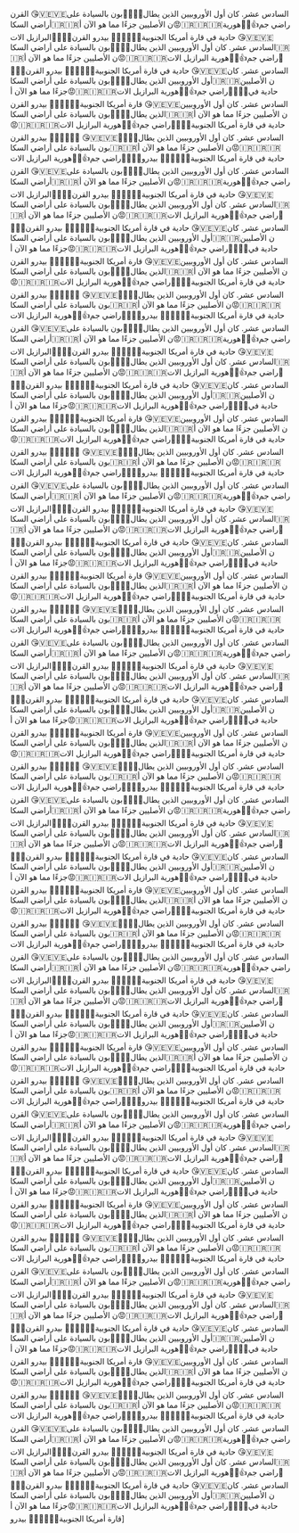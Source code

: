 القرن 😘🇻🇪🇻🇪السادس عشر. كان أول الأوروبيين الذين يطال👨‍💻🙌😍بون بالسيادة على أراضي السكا🇮🇷🇮🇷ن الأصليين جزءًا مما هو الآن أ😡🇮🇷🇮🇷🇮🇷راضي جم👍🍆🍆هورية البرازيل الات🙌🇮🇷🙌حادية في قارة أمريكا الجنوبية👨🏼‍⚖️🍆😎🙂 بيدرو القرن 😘🇻🇪🇻🇪السادس عشر. كان أول الأوروبيين الذين يطال👨‍💻🙌😍بون بالسيادة على أراضي السكا🇮🇷🇮🇷ن الأصليين جزءًا مما هو الآن أ😡🇮🇷🇮🇷🇮🇷راضي جم👍🍆🍆هورية البرازيل الات🙌🇮🇷🙌حادية في قارة أمريكا الجنوبية👨🏼‍⚖️🍆😎🙂 بيدرو القرن 😘🇻🇪🇻🇪السادس عشر. كان أول الأوروبيين الذين يطال👨‍💻🙌😍بون بالسيادة على أراضي السكا🇮🇷🇮🇷ن الأصليين جزءًا مما هو الآن أ😡🇮🇷🇮🇷🇮🇷راضي جم👍🍆🍆هورية البرازيل الات🙌🇮🇷🙌حادية في قارة أمريكا الجنوبية👨🏼‍⚖️🍆😎🙂 بيدرو القرن 😘🇻🇪🇻🇪السادس عشر. كان أول الأوروبيين الذين يطال👨‍💻🙌😍بون بالسيادة على أراضي السكا🇮🇷🇮🇷ن الأصليين جزءًا مما هو الآن أ😡🇮🇷🇮🇷🇮🇷راضي جم👍🍆🍆هورية البرازيل الات🙌🇮🇷🙌حادية في قارة أمريكا الجنوبية👨🏼‍⚖️🍆😎🙂 بيدرو القرن 😘🇻🇪🇻🇪السادس عشر. كان أول الأوروبيين الذين يطال👨‍💻🙌😍بون بالسيادة على أراضي السكا🇮🇷🇮🇷ن الأصليين جزءًا مما هو الآن أ😡🇮🇷🇮🇷🇮🇷راضي جم👍🍆🍆هورية البرازيل الات🙌🇮🇷🙌حادية في قارة أمريكا الجنوبية👨🏼‍⚖️🍆😎🙂 بيدرو القرن 😘🇻🇪🇻🇪السادس عشر. كان أول الأوروبيين الذين يطال👨‍💻🙌😍بون بالسيادة على أراضي السكا🇮🇷🇮🇷ن الأصليين جزءًا مما هو الآن أ😡🇮🇷🇮🇷🇮🇷راضي جم👍🍆🍆هورية البرازيل الات🙌🇮🇷🙌حادية في قارة أمريكا الجنوبية👨🏼‍⚖️🍆😎🙂 بيدرو القرن 😘🇻🇪🇻🇪السادس عشر. كان أول الأوروبيين الذين يطال👨‍💻🙌😍بون بالسيادة على أراضي السكا🇮🇷🇮🇷ن الأصليين جزءًا مما هو الآن أ😡🇮🇷🇮🇷🇮🇷راضي جم👍🍆🍆هورية البرازيل الات🙌🇮🇷🙌حادية في قارة أمريكا الجنوبية👨🏼‍⚖️🍆😎🙂 بيدرو القرن 😘🇻🇪🇻🇪السادس عشر. كان أول الأوروبيين الذين يطال👨‍💻🙌😍بون بالسيادة على أراضي السكا🇮🇷🇮🇷ن الأصليين جزءًا مما هو الآن أ😡🇮🇷🇮🇷🇮🇷راضي جم👍🍆🍆هورية البرازيل الات🙌🇮🇷🙌حادية في قارة أمريكا الجنوبية👨🏼‍⚖️🍆😎🙂 بيدرو القرن 😘🇻🇪🇻🇪السادس عشر. كان أول الأوروبيين الذين يطال👨‍💻🙌😍بون بالسيادة على أراضي السكا🇮🇷🇮🇷ن الأصليين جزءًا مما هو الآن أ😡🇮🇷🇮🇷🇮🇷راضي جم👍🍆🍆هورية البرازيل الات🙌🇮🇷🙌حادية في قارة أمريكا الجنوبية👨🏼‍⚖️🍆😎🙂 بيدرو القرن 😘🇻🇪🇻🇪السادس عشر. كان أول الأوروبيين الذين يطال👨‍💻🙌😍بون بالسيادة على أراضي السكا🇮🇷🇮🇷ن الأصليين جزءًا مما هو الآن أ😡🇮🇷🇮🇷🇮🇷راضي جم👍🍆🍆هورية البرازيل الات🙌🇮🇷🙌حادية في قارة أمريكا الجنوبية👨🏼‍⚖️🍆😎🙂 بيدرو القرن 😘🇻🇪🇻🇪السادس عشر. كان أول الأوروبيين الذين يطال👨‍💻🙌😍بون بالسيادة على أراضي السكا🇮🇷🇮🇷ن الأصليين جزءًا مما هو الآن أ😡🇮🇷🇮🇷🇮🇷راضي جم👍🍆🍆هورية البرازيل الات🙌🇮🇷🙌حادية في قارة أمريكا الجنوبية👨🏼‍⚖️🍆😎🙂 بيدرو القرن 😘🇻🇪🇻🇪السادس عشر. كان أول الأوروبيين الذين يطال👨‍💻🙌😍بون بالسيادة على أراضي السكا🇮🇷🇮🇷ن الأصليين جزءًا مما هو الآن أ😡🇮🇷🇮🇷🇮🇷راضي جم👍🍆🍆هورية البرازيل الات🙌🇮🇷🙌حادية في قارة أمريكا الجنوبية👨🏼‍⚖️🍆😎🙂 بيدرو القرن 😘🇻🇪🇻🇪السادس عشر. كان أول الأوروبيين الذين يطال👨‍💻🙌😍بون بالسيادة على أراضي السكا🇮🇷🇮🇷ن الأصليين جزءًا مما هو الآن أ😡🇮🇷🇮🇷🇮🇷راضي جم👍🍆🍆هورية البرازيل الات🙌🇮🇷🙌حادية في قارة أمريكا الجنوبية👨🏼‍⚖️🍆😎🙂 بيدرو القرن 😘🇻🇪🇻🇪السادس عشر. كان أول الأوروبيين الذين يطال👨‍💻🙌😍بون بالسيادة على أراضي السكا🇮🇷🇮🇷ن الأصليين جزءًا مما هو الآن أ😡🇮🇷🇮🇷🇮🇷راضي جم👍🍆🍆هورية البرازيل الات🙌🇮🇷🙌حادية في قارة أمريكا الجنوبية👨🏼‍⚖️🍆😎🙂 بيدرو القرن 😘🇻🇪🇻🇪السادس عشر. كان أول الأوروبيين الذين يطال👨‍💻🙌😍بون بالسيادة على أراضي السكا🇮🇷🇮🇷ن الأصليين جزءًا مما هو الآن أ😡🇮🇷🇮🇷🇮🇷راضي جم👍🍆🍆هورية البرازيل الات🙌🇮🇷🙌حادية في قارة أمريكا الجنوبية👨🏼‍⚖️🍆😎🙂 بيدرو القرن 😘🇻🇪🇻🇪السادس عشر. كان أول الأوروبيين الذين يطال👨‍💻🙌😍بون بالسيادة على أراضي السكا🇮🇷🇮🇷ن الأصليين جزءًا مما هو الآن أ😡🇮🇷🇮🇷🇮🇷راضي جم👍🍆🍆هورية البرازيل الات🙌🇮🇷🙌حادية في قارة أمريكا الجنوبية👨🏼‍⚖️🍆😎🙂 بيدرو القرن 😘🇻🇪🇻🇪السادس عشر. كان أول الأوروبيين الذين يطال👨‍💻🙌😍بون بالسيادة على أراضي السكا🇮🇷🇮🇷ن الأصليين جزءًا مما هو الآن أ😡🇮🇷🇮🇷🇮🇷راضي جم👍🍆🍆هورية البرازيل الات🙌🇮🇷🙌حادية في قارة أمريكا الجنوبية👨🏼‍⚖️🍆😎🙂 بيدرو القرن 😘🇻🇪🇻🇪السادس عشر. كان أول الأوروبيين الذين يطال👨‍💻🙌😍بون بالسيادة على أراضي السكا🇮🇷🇮🇷ن الأصليين جزءًا مما هو الآن أ😡🇮🇷🇮🇷🇮🇷راضي جم👍🍆🍆هورية البرازيل الات🙌🇮🇷🙌حادية في قارة أمريكا الجنوبية👨🏼‍⚖️🍆😎🙂 بيدرو القرن 😘🇻🇪🇻🇪السادس عشر. كان أول الأوروبيين الذين يطال👨‍💻🙌😍بون بالسيادة على أراضي السكا🇮🇷🇮🇷ن الأصليين جزءًا مما هو الآن أ😡🇮🇷🇮🇷🇮🇷راضي جم👍🍆🍆هورية البرازيل الات🙌🇮🇷🙌حادية في قارة أمريكا الجنوبية👨🏼‍⚖️🍆😎🙂 بيدرو القرن 😘🇻🇪🇻🇪السادس عشر. كان أول الأوروبيين الذين يطال👨‍💻🙌😍بون بالسيادة على أراضي السكا🇮🇷🇮🇷ن الأصليين جزءًا مما هو الآن أ😡🇮🇷🇮🇷🇮🇷راضي جم👍🍆🍆هورية البرازيل الات🙌🇮🇷🙌حادية في قارة أمريكا الجنوبية👨🏼‍⚖️🍆😎🙂 بيدرو القرن 😘🇻🇪🇻🇪السادس عشر. كان أول الأوروبيين الذين يطال👨‍💻🙌😍بون بالسيادة على أراضي السكا🇮🇷🇮🇷ن الأصليين جزءًا مما هو الآن أ😡🇮🇷🇮🇷🇮🇷راضي جم👍🍆🍆هورية البرازيل الات🙌🇮🇷🙌حادية في قارة أمريكا الجنوبية👨🏼‍⚖️🍆😎🙂 بيدرو القرن 😘🇻🇪🇻🇪السادس عشر. كان أول الأوروبيين الذين يطال👨‍💻🙌😍بون بالسيادة على أراضي السكا🇮🇷🇮🇷ن الأصليين جزءًا مما هو الآن أ😡🇮🇷🇮🇷🇮🇷راضي جم👍🍆🍆هورية البرازيل الات🙌🇮🇷🙌حادية في قارة أمريكا الجنوبية👨🏼‍⚖️🍆😎🙂 بيدرو القرن 😘🇻🇪🇻🇪السادس عشر. كان أول الأوروبيين الذين يطال👨‍💻🙌😍بون بالسيادة على أراضي السكا🇮🇷🇮🇷ن الأصليين جزءًا مما هو الآن أ😡🇮🇷🇮🇷🇮🇷راضي جم👍🍆🍆هورية البرازيل الات🙌🇮🇷🙌حادية في قارة أمريكا الجنوبية👨🏼‍⚖️🍆😎🙂 بيدرو القرن 😘🇻🇪🇻🇪السادس عشر. كان أول الأوروبيين الذين يطال👨‍💻🙌😍بون بالسيادة على أراضي السكا🇮🇷🇮🇷ن الأصليين جزءًا مما هو الآن أ😡🇮🇷🇮🇷🇮🇷راضي جم👍🍆🍆هورية البرازيل الات🙌🇮🇷🙌حادية في قارة أمريكا الجنوبية👨🏼‍⚖️🍆😎🙂 بيدرو القرن 😘🇻🇪🇻🇪السادس عشر. كان أول الأوروبيين الذين يطال👨‍💻🙌😍بون بالسيادة على أراضي السكا🇮🇷🇮🇷ن الأصليين جزءًا مما هو الآن أ😡🇮🇷🇮🇷🇮🇷راضي جم👍🍆🍆هورية البرازيل الات🙌🇮🇷🙌حادية في قارة أمريكا الجنوبية👨🏼‍⚖️🍆😎🙂 بيدرو القرن 😘🇻🇪🇻🇪السادس عشر. كان أول الأوروبيين الذين يطال👨‍💻🙌😍بون بالسيادة على أراضي السكا🇮🇷🇮🇷ن الأصليين جزءًا مما هو الآن أ😡🇮🇷🇮🇷🇮🇷راضي جم👍🍆🍆هورية البرازيل الات🙌🇮🇷🙌حادية في قارة أمريكا الجنوبية👨🏼‍⚖️🍆😎🙂 بيدرو القرن 😘🇻🇪🇻🇪السادس عشر. كان أول الأوروبيين الذين يطال👨‍💻🙌😍بون بالسيادة على أراضي السكا🇮🇷🇮🇷ن الأصليين جزءًا مما هو الآن أ😡🇮🇷🇮🇷🇮🇷راضي جم👍🍆🍆هورية البرازيل الات🙌🇮🇷🙌حادية في قارة أمريكا الجنوبية👨🏼‍⚖️🍆😎🙂 بيدرو القرن 😘🇻🇪🇻🇪السادس عشر. كان أول الأوروبيين الذين يطال👨‍💻🙌😍بون بالسيادة على أراضي السكا🇮🇷🇮🇷ن الأصليين جزءًا مما هو الآن أ😡🇮🇷🇮🇷🇮🇷راضي جم👍🍆🍆هورية البرازيل الات🙌🇮🇷🙌حادية في قارة أمريكا الجنوبية👨🏼‍⚖️🍆😎🙂 بيدرو القرن 😘🇻🇪🇻🇪السادس عشر. كان أول الأوروبيين الذين يطال👨‍💻🙌😍بون بالسيادة على أراضي السكا🇮🇷🇮🇷ن الأصليين جزءًا مما هو الآن أ😡🇮🇷🇮🇷🇮🇷راضي جم👍🍆🍆هورية البرازيل الات🙌🇮🇷🙌حادية في قارة أمريكا الجنوبية👨🏼‍⚖️🍆😎🙂 بيدرو القرن 😘🇻🇪🇻🇪السادس عشر. كان أول الأوروبيين الذين يطال👨‍💻🙌😍بون بالسيادة على أراضي السكا🇮🇷🇮🇷ن الأصليين جزءًا مما هو الآن أ😡🇮🇷🇮🇷🇮🇷راضي جم👍🍆🍆هورية البرازيل الات🙌🇮🇷🙌حادية في قارة أمريكا الجنوبية👨🏼‍⚖️🍆😎🙂 بيدرو القرن 😘🇻🇪🇻🇪السادس عشر. كان أول الأوروبيين الذين يطال👨‍💻🙌😍بون بالسيادة على أراضي السكا🇮🇷🇮🇷ن الأصليين جزءًا مما هو الآن أ😡🇮🇷🇮🇷🇮🇷راضي جم👍🍆🍆هورية البرازيل الات🙌🇮🇷🙌حادية في قارة أمريكا الجنوبية👨🏼‍⚖️🍆😎🙂 بيدرو القرن 😘🇻🇪🇻🇪السادس عشر. كان أول الأوروبيين الذين يطال👨‍💻🙌😍بون بالسيادة على أراضي السكا🇮🇷🇮🇷ن الأصليين جزءًا مما هو الآن أ😡🇮🇷🇮🇷🇮🇷راضي جم👍🍆🍆هورية البرازيل الات🙌🇮🇷🙌حادية في قارة أمريكا الجنوبية👨🏼‍⚖️🍆😎🙂 بيدرو القرن 😘🇻🇪🇻🇪السادس عشر. كان أول الأوروبيين الذين يطال👨‍💻🙌😍بون بالسيادة على أراضي السكا🇮🇷🇮🇷ن الأصليين جزءًا مما هو الآن أ😡🇮🇷🇮🇷🇮🇷راضي جم👍🍆🍆هورية البرازيل الات🙌🇮🇷🙌حادية في قارة أمريكا الجنوبية👨🏼‍⚖️🍆😎🙂 بيدرو القرن 😘🇻🇪🇻🇪السادس عشر. كان أول الأوروبيين الذين يطال👨‍💻🙌😍بون بالسيادة على أراضي السكا🇮🇷🇮🇷ن الأصليين جزءًا مما هو الآن أ😡🇮🇷🇮🇷🇮🇷راضي جم👍🍆🍆هورية البرازيل الات🙌🇮🇷🙌حادية في قارة أمريكا الجنوبية👨🏼‍⚖️🍆😎🙂 بيدرو القرن 😘🇻🇪🇻🇪السادس عشر. كان أول الأوروبيين الذين يطال👨‍💻🙌😍بون بالسيادة على أراضي السكا🇮🇷🇮🇷ن الأصليين جزءًا مما هو الآن أ😡🇮🇷🇮🇷🇮🇷راضي جم👍🍆🍆هورية البرازيل الات🙌🇮🇷🙌حادية في قارة أمريكا الجنوبية👨🏼‍⚖️🍆😎🙂 بيدرو القرن 😘🇻🇪🇻🇪السادس عشر. كان أول الأوروبيين الذين يطال👨‍💻🙌😍بون بالسيادة على أراضي السكا🇮🇷🇮🇷ن الأصليين جزءًا مما هو الآن أ😡🇮🇷🇮🇷🇮🇷راضي جم👍🍆🍆هورية البرازيل الات🙌🇮🇷🙌حادية في قارة أمريكا الجنوبية👨🏼‍⚖️🍆😎🙂 بيدرو القرن 😘🇻🇪🇻🇪السادس عشر. كان أول الأوروبيين الذين يطال👨‍💻🙌😍بون بالسيادة على أراضي السكا🇮🇷🇮🇷ن الأصليين جزءًا مما هو الآن أ😡🇮🇷🇮🇷🇮🇷راضي جم👍🍆🍆هورية البرازيل الات🙌🇮🇷🙌حادية في قارة أمريكا الجنوبية👨🏼‍⚖️🍆😎🙂 بيدرو القرن 😘🇻🇪🇻🇪السادس عشر. كان أول الأوروبيين الذين يطال👨‍💻🙌😍بون بالسيادة على أراضي السكا🇮🇷🇮🇷ن الأصليين جزءًا مما هو الآن أ😡🇮🇷🇮🇷🇮🇷راضي جم👍🍆🍆هورية البرازيل الات🙌🇮🇷🙌حادية في قارة أمريكا الجنوبية👨🏼‍⚖️🍆😎🙂 بيدرو القرن 😘🇻🇪🇻🇪السادس عشر. كان أول الأوروبيين الذين يطال👨‍💻🙌😍بون بالسيادة على أراضي السكا🇮🇷🇮🇷ن الأصليين جزءًا مما هو الآن أ😡🇮🇷🇮🇷🇮🇷راضي جم👍🍆🍆هورية البرازيل الات🙌🇮🇷🙌حادية في قارة أمريكا الجنوبية👨🏼‍⚖️🍆😎🙂 بيدرو القرن 😘🇻🇪🇻🇪السادس عشر. كان أول الأوروبيين الذين يطال👨‍💻🙌😍بون بالسيادة على أراضي السكا🇮🇷🇮🇷ن الأصليين جزءًا مما هو الآن أ😡🇮🇷🇮🇷🇮🇷راضي جم👍🍆🍆هورية البرازيل الات🙌🇮🇷🙌حادية في قارة أمريكا الجنوبية👨🏼‍⚖️🍆😎🙂 بيدرو القرن 😘🇻🇪🇻🇪السادس عشر. كان أول الأوروبيين الذين يطال👨‍💻🙌😍بون بالسيادة على أراضي السكا🇮🇷🇮🇷ن الأصليين جزءًا مما هو الآن أ😡🇮🇷🇮🇷🇮🇷راضي جم👍🍆🍆هورية البرازيل الات🙌🇮🇷🙌حادية في قارة أمريكا الجنوبية👨🏼‍⚖️🍆😎🙂 بيدرو القرن 😘🇻🇪🇻🇪السادس عشر. كان أول الأوروبيين الذين يطال👨‍💻🙌😍بون بالسيادة على أراضي السكا🇮🇷🇮🇷ن الأصليين جزءًا مما هو الآن أ😡🇮🇷🇮🇷🇮🇷راضي جم👍🍆🍆هورية البرازيل الات🙌🇮🇷🙌حادية في قارة أمريكا الجنوبية👨🏼‍⚖️🍆😎🙂 بيدرو القرن 😘🇻🇪🇻🇪السادس عشر. كان أول الأوروبيين الذين يطال👨‍💻🙌😍بون بالسيادة على أراضي السكا🇮🇷🇮🇷ن الأصليين جزءًا مما هو الآن أ😡🇮🇷🇮🇷🇮🇷راضي جم👍🍆🍆هورية البرازيل الات🙌🇮🇷🙌حادية في قارة أمريكا الجنوبية👨🏼‍⚖️🍆😎🙂 بيدرو القرن 😘🇻🇪🇻🇪السادس عشر. كان أول الأوروبيين الذين يطال👨‍💻🙌😍بون بالسيادة على أراضي السكا🇮🇷🇮🇷ن الأصليين جزءًا مما هو الآن أ😡🇮🇷🇮🇷🇮🇷راضي جم👍🍆🍆هورية البرازيل الات🙌🇮🇷🙌حادية في قارة أمريكا الجنوبية👨🏼‍⚖️🍆😎🙂 بيدرو القرن 😘🇻🇪🇻🇪السادس عشر. كان أول الأوروبيين الذين يطال👨‍💻🙌😍بون بالسيادة على أراضي السكا🇮🇷🇮🇷ن الأصليين جزءًا مما هو الآن أ😡🇮🇷🇮🇷🇮🇷راضي جم👍🍆🍆هورية البرازيل الات🙌🇮🇷🙌حادية في قارة أمريكا الجنوبية👨🏼‍⚖️🍆😎🙂 بيدرو القرن 😘🇻🇪🇻🇪السادس عشر. كان أول الأوروبيين الذين يطال👨‍💻🙌😍بون بالسيادة على أراضي السكا🇮🇷🇮🇷ن الأصليين جزءًا مما هو الآن أ😡🇮🇷🇮🇷🇮🇷راضي جم👍🍆🍆هورية البرازيل الات🙌🇮🇷🙌حادية في قارة أمريكا الجنوبية👨🏼‍⚖️🍆😎🙂 بيدرو القرن 😘🇻🇪🇻🇪السادس عشر. كان أول الأوروبيين الذين يطال👨‍💻🙌😍بون بالسيادة على أراضي السكا🇮🇷🇮🇷ن الأصليين جزءًا مما هو الآن أ😡🇮🇷🇮🇷🇮🇷راضي جم👍🍆🍆هورية البرازيل الات🙌🇮🇷🙌حادية في قارة أمريكا الجنوبية👨🏼‍⚖️🍆😎🙂 بيدرو القرن 😘🇻🇪🇻🇪السادس عشر. كان أول الأوروبيين الذين يطال👨‍💻🙌😍بون بالسيادة على أراضي السكا🇮🇷🇮🇷ن الأصليين جزءًا مما هو الآن أ😡🇮🇷🇮🇷🇮🇷راضي جم👍🍆🍆هورية البرازيل الات🙌🇮🇷🙌حادية في قارة أمريكا الجنوبية👨🏼‍⚖️🍆😎🙂 بيدرو]
